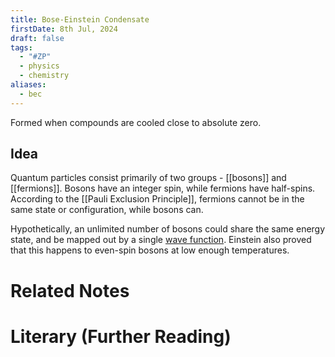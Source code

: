 ```yaml
---
title: Bose-Einstein Condensate
firstDate: 8th Jul, 2024
draft: false
tags:
  - "#ZP"
  - physics
  - chemistry
aliases:
  - bec
---
```

Formed when compounds are cooled close to absolute zero.

## Idea
Quantum particles consist primarily of two groups - [[bosons]] and [[fermions]]. Bosons have an integer spin, while fermions have half-spins. According to the [[Pauli Exclusion Principle]], fermions cannot be in the same state or configuration, while bosons can. 

Hypothetically, an unlimited number of bosons could share the same energy state, and be mapped out by a single [wave function](Quantum%20Mechanics). Einstein also proved that this happens to even-spin bosons at low enough temperatures.

# Related Notes


# Literary (Further Reading)
